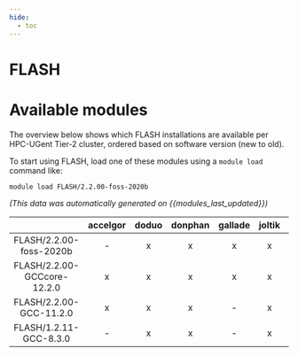 ```yaml
---
hide:
  - toc
---
```


FLASH
=====

# Available modules


The overview below shows which FLASH installations are available per HPC-UGent Tier-2 cluster, ordered based on software version (new to old).

To start using FLASH, load one of these modules using a `module load` command like:

```shell
module load FLASH/2.2.00-foss-2020b
```

*(This data was automatically generated on {{modules_last_updated}})*  

| |accelgor|doduo|donphan|gallade|joltik|shinx|skitty|
| :---: | :---: | :---: | :---: | :---: | :---: | :---: | :---: |
|FLASH/2.2.00-foss-2020b|-|x|x|x|x|-|x|
|FLASH/2.2.00-GCCcore-12.2.0|x|x|x|x|x|x|x|
|FLASH/2.2.00-GCC-11.2.0|x|x|x|-|x|-|x|
|FLASH/1.2.11-GCC-8.3.0|-|x|x|-|x|-|-|
